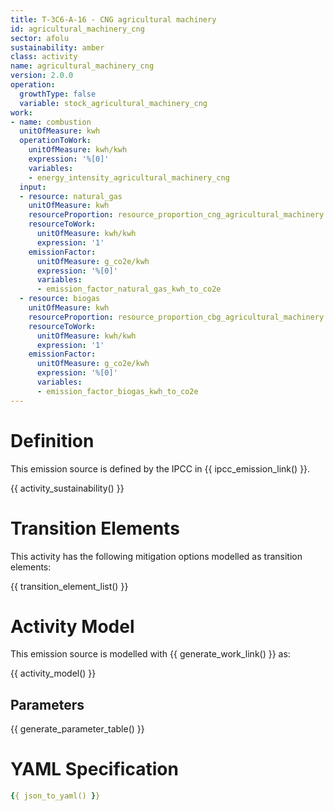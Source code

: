 ```yaml
---
title: T-3C6-A-16 - CNG agricultural machinery
id: agricultural_machinery_cng
sector: afolu
sustainability: amber
class: activity
name: agricultural_machinery_cng
version: 2.0.0
operation:
  growthType: false
  variable: stock_agricultural_machinery_cng
work:
- name: combustion
  unitOfMeasure: kwh
  operationToWork:
    unitOfMeasure: kwh/kwh
    expression: '%[0]'
    variables:
    - energy_intensity_agricultural_machinery_cng
  input:
  - resource: natural_gas
    unitOfMeasure: kwh
    resourceProportion: resource_proportion_cng_agricultural_machinery
    resourceToWork:
      unitOfMeasure: kwh/kwh
      expression: '1'
    emissionFactor:
      unitOfMeasure: g_co2e/kwh
      expression: '%[0]'
      variables:
      - emission_factor_natural_gas_kwh_to_co2e
  - resource: biogas
    unitOfMeasure: kwh
    resourceProportion: resource_proportion_cbg_agricultural_machinery
    resourceToWork:
      unitOfMeasure: kwh/kwh
      expression: '1'
    emissionFactor:
      unitOfMeasure: g_co2e/kwh
      expression: '%[0]'
      variables:
      - emission_factor_biogas_kwh_to_co2e
---
```

# Definition
This emission source is defined by the IPCC in {{ ipcc_emission_link() }}.


{{ activity_sustainability() }}

# Transition Elements

This activity has the following mitigation options modelled as transition elements:

{{ transition_element_list() }}

# Activity Model
This emission source is modelled with {{ generate_work_link() }} as:

{{ activity_model() }}

## Parameters

{{ generate_parameter_table() }}

# YAML Specification

```yaml
{{ json_to_yaml() }}
```
